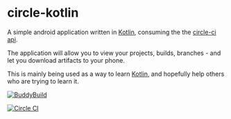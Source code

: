 # circle-kotlin

A simple android application written in [Kotlin](https://kotlinlang.org/), consuming the  the [circle-ci api](https://circleci.com/docs/api). 

The application will allow you to view your projects, builds, branches - and let you download artifacts to your phone.

This is mainly being used as a way to learn [Kotlin](https://kotlinlang.org/), and hopefully help others who are trying to learn it.  

[![BuddyBuild](https://dashboard.buddybuild.com/api/statusImage?appID=56b788274e6a9701004657f3&branch=master&build=latest)](https://dashboard.buddybuild.com/apps/56b788274e6a9701004657f3/build/latest)

[![Circle CI](https://circleci.com/gh/eggman87/circle-kotlin.svg?style=svg)](https://circleci.com/gh/eggman87/circle-kotlin)
